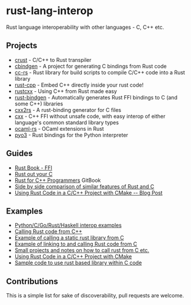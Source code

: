 # rust-lang-interop

Rust language interoperability with other languages - C, C++ etc.

## Projects

* [crust](https://github.com/NishanthSpShetty/crust) - C/C++ to Rust transpiler
* [cbindgen](https://github.com/eqrion/cbindgen) - A project for generating C bindings from Rust code
* [cc-rs](https://github.com/alexcrichton/cc-rs) - Rust library for build scripts to compile C/C++ code into a Rust library
* [rust-cpp](https://github.com/mystor/rust-cpp) - Embed C++ directly inside your rust code!
* [rustcxx](https://github.com/google/rustcxx) - Using C++ from Rust made easy
* [rust-bindgen](https://github.com/rust-lang-nursery/rust-bindgen) - Automatically generates Rust FFI bindings to C (and some C++) libraries
* [cxx2rs](https://github.com/manuels/cxx2rs) - A rust-binding generator for C files
* [cxx](https://github.com/dtolnay/cxx) - C++ FFI without unsafe code, with easy interop of either language's common standard library types
* [ocaml-rs](https://github.com/zshipko/ocaml-rs) - OCaml extensions in Rust
* [pyo3](https://github.com/PyO3/pyo3) - Rust bindings for the Python interpreter

## Guides

* [Rust Book - FFI](https://doc.rust-lang.org/book/first-edition/ffi.html)
* [Rust out your C](https://github.com/carols10cents/rust-out-your-c-talk)
* [Rust for C++ Programmers](https://github.com/aminb/rust-for-c) GitBook
* [Side by side comparison of similar features of Rust and C](https://github.com/MarcManiez/Intro-to-Rust)
* [Using Rust Code in a C/C++ Project with CMake -- Blog Post](https://blog.devolutions.net/2018/06/insider-series-using-rust-code-in-a-cc-project-with-cmake)

## Examples

* [Python/C/Go/Rust/Haskell interop examples](https://github.com/jBugman/interop)
* [Calling Rust code from C++](https://github.com/rillian/rust-ffi)
* [Example of calling a static rust library from C](https://github.com/shadowmint/rust-extern)
* [Example of linking to and calling Rust code from C](https://github.com/doublec/rust-from-c-example)
* [Small projects and notes on how to call rust from C etc.](https://github.com/allan-simon/ffi-rust)
* [Using Rust Code in a C/C++ Project with CMake](https://github.com/ekse/cmake_rust_sample)
* [Sample code to use rust based library within C code](https://github.com/alishir/c-rust)

## Contributions

This is a simple list for sake of discoverability, pull requests are welcome.
